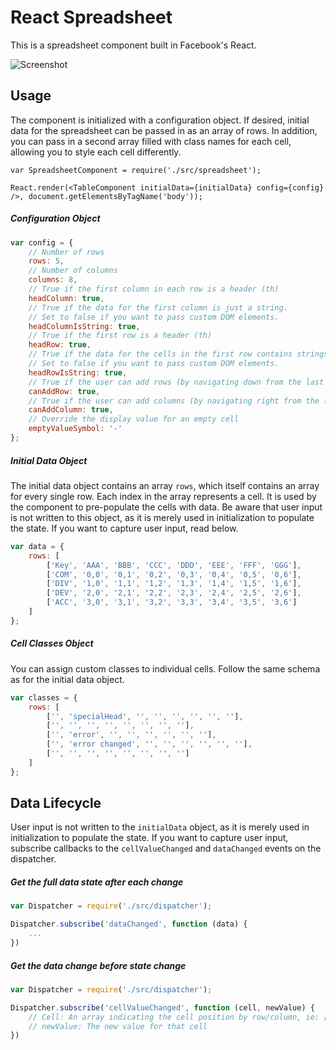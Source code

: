 # React Spreadsheet
This is a spreadsheet component built in Facebook's React.

![Screenshot](https://raw.githubusercontent.com/felixrieseberg/React-Spreadsheet-Component/master/.reactspreadsheet.gif)

## Usage
The component is initialized with a configuration object. If desired, initial data for the spreadsheet can be passed in as an array of rows. In addition, you can pass in a second array filled with class names for each cell, allowing you to style each cell differently.

```
var SpreadsheetComponent = require('./src/spreadsheet');

React.render(<TableComponent initialData={initialData} config={config} />, document.getElementsByTagName('body'));
```

##### Configuration Object
```js
var config = {
    // Number of rows
    rows: 5,
    // Number of columns
    columns: 8,
    // True if the first column in each row is a header (th)
    headColumn: true,
    // True if the data for the first column is just a string.
    // Set to false if you want to pass custom DOM elements.
    headColumnIsString: true,
    // True if the first row is a header (th)
    headRow: true,
    // True if the data for the cells in the first row contains strings.
    // Set to false if you want to pass custom DOM elements.
    headRowIsString: true,
    // True if the user can add rows (by navigating down from the last row)
    canAddRow: true,
    // True if the user can add columns (by navigating right from the last column)
    canAddColumn: true,
    // Override the display value for an empty cell
    emptyValueSymbol: '-'
};
```

##### Initial Data Object
The initial data object contains an array `rows`, which itself contains an array for every single row. Each index in the array represents a cell. It is used by the component to pre-populate the cells with data. Be aware that user input is not written to this object, as it is merely used in initialization to populate the state. If you want to capture user input, read below.

```js
var data = {
    rows: [
        ['Key', 'AAA', 'BBB', 'CCC', 'DDD', 'EEE', 'FFF', 'GGG'],
        ['COM', '0,0', '0,1', '0,2', '0,3', '0,4', '0,5', '0,6'],
        ['DIV', '1,0', '1,1', '1,2', '1,3', '1,4', '1,5', '1,6'],
        ['DEV', '2,0', '2,1', '2,2', '2,3', '2,4', '2,5', '2,6'],
        ['ACC', '3,0', '3,1', '3,2', '3,3', '3,4', '3,5', '3,6']
    ]
};
```

##### Cell Classes Object
You can assign custom classes to individual cells. Follow the same schema as for the initial data object.

```js
var classes = {
    rows: [
        ['', 'specialHead', '', '', '', '', '', ''],
        ['', '', '', '', '', '', '', ''],
        ['', 'error', '', '', '', '', '', ''],
        ['', 'error changed', '', '', '', '', '', ''],
        ['', '', '', '', '', '', '', '']
    ]
};
```

## Data Lifecycle
User input is not written to the `initialData` object, as it is merely used in initialization to populate the state. If you want to capture user input, subscribe callbacks to the `cellValueChanged` and `dataChanged` events on the dispatcher. 

##### Get the full data state after each change
```js
var Dispatcher = require('./src/dispatcher');

Dispatcher.subscribe('dataChanged', function (data) {
    ...
})
```
##### Get the data change before state change
```js
var Dispatcher = require('./src/dispatcher');

Dispatcher.subscribe('cellValueChanged', function (cell, newValue) {
    // Cell: An array indicating the cell position by row/column, ie: [1,1]
    // newValue: The new value for that cell
})
```